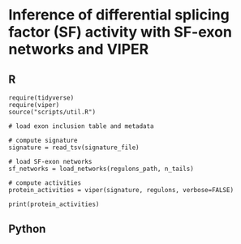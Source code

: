 # Inference of differential splicing factor (SF) activity with SF-exon networks and VIPER

## R
```{R}
require(tidyverse)
require(viper)
source("scripts/util.R")

# load exon inclusion table and metadata

# compute signature
signature = read_tsv(signature_file)

# load SF-exon networks
sf_networks = load_networks(regulons_path, n_tails)

# compute activities
protein_activities = viper(signature, regulons, verbose=FALSE)

print(protein_activities)
```

## Python
```{python}

```